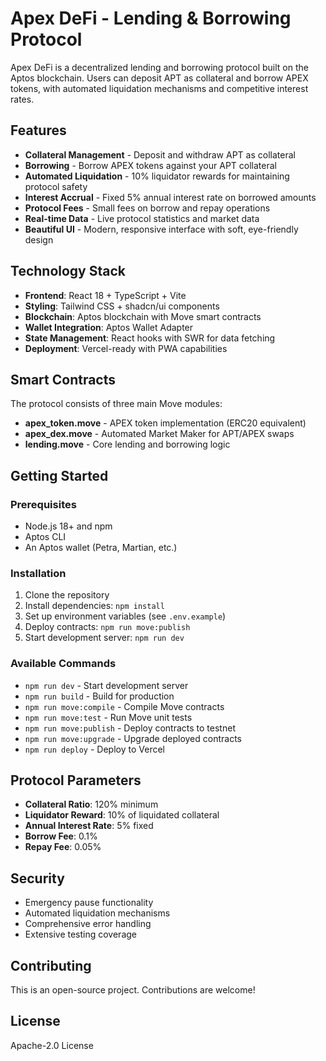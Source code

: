 # Apex DeFi - Lending & Borrowing Protocol

Apex DeFi is a decentralized lending and borrowing protocol built on the Aptos blockchain. Users can deposit APT as collateral and borrow APEX tokens, with automated liquidation mechanisms and competitive interest rates.

## Features

- **Collateral Management** - Deposit and withdraw APT as collateral
- **Borrowing** - Borrow APEX tokens against your APT collateral
- **Automated Liquidation** - 10% liquidator rewards for maintaining protocol safety
- **Interest Accrual** - Fixed 5% annual interest rate on borrowed amounts
- **Protocol Fees** - Small fees on borrow and repay operations
- **Real-time Data** - Live protocol statistics and market data
- **Beautiful UI** - Modern, responsive interface with soft, eye-friendly design

## Technology Stack

- **Frontend**: React 18 + TypeScript + Vite
- **Styling**: Tailwind CSS + shadcn/ui components
- **Blockchain**: Aptos blockchain with Move smart contracts
- **Wallet Integration**: Aptos Wallet Adapter
- **State Management**: React hooks with SWR for data fetching
- **Deployment**: Vercel-ready with PWA capabilities

## Smart Contracts

The protocol consists of three main Move modules:

- **apex_token.move** - APEX token implementation (ERC20 equivalent)
- **apex_dex.move** - Automated Market Maker for APT/APEX swaps
- **lending.move** - Core lending and borrowing logic

## Getting Started

### Prerequisites

- Node.js 18+ and npm
- Aptos CLI
- An Aptos wallet (Petra, Martian, etc.)

### Installation

1. Clone the repository
2. Install dependencies: `npm install`
3. Set up environment variables (see `.env.example`)
4. Deploy contracts: `npm run move:publish`
5. Start development server: `npm run dev`

### Available Commands

- `npm run dev` - Start development server
- `npm run build` - Build for production
- `npm run move:compile` - Compile Move contracts
- `npm run move:test` - Run Move unit tests
- `npm run move:publish` - Deploy contracts to testnet
- `npm run move:upgrade` - Upgrade deployed contracts
- `npm run deploy` - Deploy to Vercel

## Protocol Parameters

- **Collateral Ratio**: 120% minimum
- **Liquidator Reward**: 10% of liquidated collateral
- **Annual Interest Rate**: 5% fixed
- **Borrow Fee**: 0.1%
- **Repay Fee**: 0.05%

## Security

- Emergency pause functionality
- Automated liquidation mechanisms
- Comprehensive error handling
- Extensive testing coverage

## Contributing

This is an open-source project. Contributions are welcome!

## License

Apache-2.0 License
